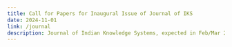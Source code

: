 ```yaml
---
title: Call for Papers for Inaugural Issue of Journal of IKS
date: 2024-11-01
link: /journal
description: Journal of Indian Knowledge Systems, expected in Feb/Mar 2025
---
```

